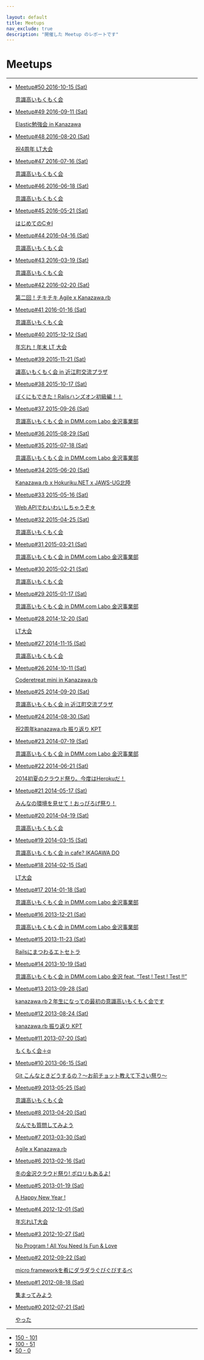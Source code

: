```yaml
---

layout: default
title: Meetups
nav_exclude: true
description: "開催した Meetup のレポートです"
---
```


# Meetups

---

<ul>

  <li class="meetup__card">
    <a href="/50" class="meetup__link">Meetup#50
      <span class="meetup__date text-grey-dk-000">2016-10-15 (Sat)</span>
      <p class="meetup__description text-grey-dk-300">
      意識高いもくもく会
      </p>
    </a>
  </li>

  <li class="meetup__card">
    <a href="/49" class="meetup__link">Meetup#49
      <span class="meetup__date text-grey-dk-000">2016-09-11 (Sat)</span>
      <p class="meetup__description text-grey-dk-300">
      Elastic勉強会 in Kanazawa
      </p>
    </a>
  </li>

  <li class="meetup__card">
    <a href="/48" class="meetup__link">Meetup#48
      <span class="meetup__date text-grey-dk-000">2016-08-20 (Sat)</span>
      <p class="meetup__description text-grey-dk-300">
      祝4周年 LT大会
      </p>
    </a>
  </li>

  <li class="meetup__card">
    <a href="/47" class="meetup__link">Meetup#47
      <span class="meetup__date text-grey-dk-000">2016-07-16 (Sat)</span>
      <p class="meetup__description text-grey-dk-300">
      意識高いもくもく会
      </p>
    </a>
  </li>

  <li class="meetup__card">
    <a href="/46" class="meetup__link">Meetup#46
      <span class="meetup__date text-grey-dk-000">2016-06-18 (Sat)</span>
      <p class="meetup__description text-grey-dk-300">
      意識高いもくもく会
      </p>
    </a>
  </li>

  <li class="meetup__card">
    <a href="/45" class="meetup__link">Meetup#45
      <span class="meetup__date text-grey-dk-000">2016-05-21 (Sat)</span>
      <p class="meetup__description text-grey-dk-300">
      はじめてのC☆I
      </p>
    </a>
  </li>

  <li class="meetup__card">
    <a href="/44" class="meetup__link">Meetup#44
      <span class="meetup__date text-grey-dk-000">2016-04-16 (Sat)</span>
      <p class="meetup__description text-grey-dk-300">
      意識高いもくもく会
      </p>
    </a>
  </li>

  <li class="meetup__card">
    <a href="/43" class="meetup__link">Meetup#43
      <span class="meetup__date text-grey-dk-000">2016-03-19 (Sat)</span>
      <p class="meetup__description text-grey-dk-300">
      意識高いもくもく会
      </p>
    </a>
  </li>

  <li class="meetup__card">
    <a href="/42" class="meetup__link">Meetup#42
      <span class="meetup__date text-grey-dk-000">2016-02-20 (Sat)</span>
      <p class="meetup__description text-grey-dk-300">
      第二回！チキチキ Agile x Kanazawa.rb
      </p>
    </a>
  </li>

  <li class="meetup__card">
    <a href="/41" class="meetup__link">Meetup#41
      <span class="meetup__date text-grey-dk-000">2016-01-16 (Sat)</span>
      <p class="meetup__description text-grey-dk-300">
      意識高いもくもく会
      </p>
    </a>
  </li>

  <li class="meetup__card">
    <a href="/40" class="meetup__link">Meetup#40
      <span class="meetup__date text-grey-dk-000">2015-12-12 (Sat)</span>
      <p class="meetup__description text-grey-dk-300">
      年忘れ！年末 LT 大会
      </p>
    </a>
  </li>

  <li class="meetup__card">
    <a href="/39" class="meetup__link">Meetup#39
      <span class="meetup__date text-grey-dk-000">2015-11-21 (Sat)</span>
      <p class="meetup__description text-grey-dk-300">
      識高いもくもく会 in 近江町交流プラザ
      </p>
    </a>
  </li>

  <li class="meetup__card">
    <a href="/38" class="meetup__link">Meetup#38
      <span class="meetup__date text-grey-dk-000">2015-10-17 (Sat)</span>
      <p class="meetup__description text-grey-dk-300">
      ぼくにもできた！Ralisハンズオン初級編！！
      </p>
    </a>
  </li>

  <li class="meetup__card">
    <a href="/37" class="meetup__link">Meetup#37
      <span class="meetup__date text-grey-dk-000">2015-09-26 (Sat)</span>
      <p class="meetup__description text-grey-dk-300">
      意識高いもくもく会 in DMM.com Labo 金沢事業部
      </p>
    </a>
  </li>

  <li class="meetup__card">
    <a href="/36" class="meetup__link">Meetup#36
      <span class="meetup__date text-grey-dk-000">2015-08-29 (Sat)</span>
      <p class="meetup__description text-grey-dk-300">
      </p>
    </a>
  </li>

  <li class="meetup__card">
    <a href="/35" class="meetup__link">Meetup#35
      <span class="meetup__date text-grey-dk-000">2015-07-18 (Sat)</span>
      <p class="meetup__description text-grey-dk-300">
      意識高いもくもく会 in DMM.com Labo 金沢事業部
      </p>
    </a>
  </li>

  <li class="meetup__card">
    <a href="/34" class="meetup__link">Meetup#34
      <span class="meetup__date text-grey-dk-000">2015-06-20 (Sat)</span>
      <p class="meetup__description text-grey-dk-300">
      Kanazawa.rb x Hokuriku.NET x JAWS-UG北陸
      </p>
    </a>
  </li>

  <li class="meetup__card">
    <a href="/33" class="meetup__link">Meetup#33
      <span class="meetup__date text-grey-dk-000">2015-05-16 (Sat)</span>
      <p class="meetup__description text-grey-dk-300">
      Web APIでわいわいしちゃうぞ☆
      </p>
    </a>
  </li>

  <li class="meetup__card">
    <a href="/32" class="meetup__link">Meetup#32
      <span class="meetup__date text-grey-dk-000">2015-04-25 (Sat)</span>
      <p class="meetup__description text-grey-dk-300">
      意識高いもくもく会
      </p>
    </a>
  </li>

  <li class="meetup__card">
    <a href="/31" class="meetup__link">Meetup#31
      <span class="meetup__date text-grey-dk-000">2015-03-21 (Sat)</span>
      <p class="meetup__description text-grey-dk-300">
      意識高いもくもく会 in DMM.com Labo 金沢事業部
      </p>
    </a>
  </li>

  <li class="meetup__card">
    <a href="/30" class="meetup__link">Meetup#30
      <span class="meetup__date text-grey-dk-000">2015-02-21 (Sat)</span>
      <p class="meetup__description text-grey-dk-300">
      意識高いもくもく会
      </p>
    </a>
  </li>

  <li class="meetup__card">
    <a href="/29" class="meetup__link">Meetup#29
      <span class="meetup__date text-grey-dk-000">2015-01-17 (Sat)</span>
      <p class="meetup__description text-grey-dk-300">
      意識高いもくもく会 in DMM.com Labo 金沢事業部
      </p>
    </a>
  </li>

  <li class="meetup__card">
    <a href="/28" class="meetup__link">Meetup#28
      <span class="meetup__date text-grey-dk-000">2014-12-20 (Sat)</span>
      <p class="meetup__description text-grey-dk-300">
      LT大会
      </p>
    </a>
  </li>

  <li class="meetup__card">
    <a href="/27" class="meetup__link">Meetup#27
      <span class="meetup__date text-grey-dk-000">2014-11-15 (Sat)</span>
      <p class="meetup__description text-grey-dk-300">
      意識高いもくもく会
      </p>
    </a>
  </li>

  <li class="meetup__card">
    <a href="/26" class="meetup__link">Meetup#26
      <span class="meetup__date text-grey-dk-000">2014-10-11 (Sat)</span>
      <p class="meetup__description text-grey-dk-300">
      Coderetreat mini in Kanazawa.rb
      </p>
    </a>
  </li>

  <li class="meetup__card">
    <a href="/25" class="meetup__link">Meetup#25
      <span class="meetup__date text-grey-dk-000">2014-09-20 (Sat)</span>
      <p class="meetup__description text-grey-dk-300">
      意識高いもくもく会 in 近江町交流プラザ
      </p>
    </a>
  </li>

  <li class="meetup__card">
    <a href="/24" class="meetup__link">Meetup#24
      <span class="meetup__date text-grey-dk-000">2014-08-30 (Sat)</span>
      <p class="meetup__description text-grey-dk-300">
      祝2周年kanazawa.rb 振り返り KPT
      </p>
    </a>
  </li>

  <li class="meetup__card">
    <a href="/23" class="meetup__link">Meetup#23
      <span class="meetup__date text-grey-dk-000">2014-07-19 (Sat)</span>
      <p class="meetup__description text-grey-dk-300">
      意識高いもくもく会 in DMM.com Labo 金沢事業部
      </p>
    </a>
  </li>

  <li class="meetup__card">
    <a href="/22" class="meetup__link">Meetup#22
      <span class="meetup__date text-grey-dk-000">2014-06-21 (Sat)</span>
      <p class="meetup__description text-grey-dk-300">
      2014初夏のクラウド祭り。今度はHerokuだ！
      </p>
    </a>
  </li>

  <li class="meetup__card">
    <a href="/21" class="meetup__link">Meetup#21
      <span class="meetup__date text-grey-dk-000">2014-05-17 (Sat)</span>
      <p class="meetup__description text-grey-dk-300">
      みんなの環境を見せて！おっぴろげ祭り！
      </p>
    </a>
  </li>

  <li class="meetup__card">
    <a href="/20" class="meetup__link">Meetup#20
      <span class="meetup__date text-grey-dk-000">2014-04-19 (Sat)</span>
      <p class="meetup__description text-grey-dk-300">
      意識高いもくもく会
      </p>
    </a>
  </li>

  <li class="meetup__card">
    <a href="/19" class="meetup__link">Meetup#19
      <span class="meetup__date text-grey-dk-000">2014-03-15 (Sat)</span>
      <p class="meetup__description text-grey-dk-300">
      意識高いもくもく会 in cafe? IKAGAWA DO
      </p>
    </a>
  </li>

  <li class="meetup__card">
    <a href="/18" class="meetup__link">Meetup#18
      <span class="meetup__date text-grey-dk-000">2014-02-15 (Sat)</span>
      <p class="meetup__description text-grey-dk-300">
      LT大会
      </p>
    </a>
  </li>

  <li class="meetup__card">
    <a href="/17" class="meetup__link">Meetup#17
      <span class="meetup__date text-grey-dk-000">2014-01-18 (Sat)</span>
      <p class="meetup__description text-grey-dk-300">
      意識高いもくもく会 in DMM.com Labo 金沢事業部
      </p>
    </a>
  </li>

  <li class="meetup__card">
    <a href="/16" class="meetup__link">Meetup#16
      <span class="meetup__date text-grey-dk-000">2013-12-21 (Sat)</span>
      <p class="meetup__description text-grey-dk-300">
      意識高いもくもく会 in DMM.com Labo 金沢事業部
      </p>
    </a>
  </li>

  <li class="meetup__card">
    <a href="/15" class="meetup__link">Meetup#15
      <span class="meetup__date text-grey-dk-000">2013-11-23 (Sat)</span>
      <p class="meetup__description text-grey-dk-300">
      Railsにまつわるエトセトラ
      </p>
    </a>
  </li>

  <li class="meetup__card">
    <a href="/14" class="meetup__link">Meetup#14
      <span class="meetup__date text-grey-dk-000">2013-10-19 (Sat)</span>
      <p class="meetup__description text-grey-dk-300">
      意識高いもくもく会 in DMM.com Labo 金沢 feat. “Test ! Test ! Test !!”
      </p>
    </a>
  </li>

  <li class="meetup__card">
    <a href="/13" class="meetup__link">Meetup#13
      <span class="meetup__date text-grey-dk-000">2013-09-28 (Sat)</span>
      <p class="meetup__description text-grey-dk-300">
      kanazawa.rb２年生になっての最初の意識高いもくもく会です
      </p>
    </a>
  </li>

  <li class="meetup__card">
    <a href="/12" class="meetup__link">Meetup#12
      <span class="meetup__date text-grey-dk-000">2013-08-24 (Sat)</span>
      <p class="meetup__description text-grey-dk-300">
      kanazawa.rb 振り返り KPT
      </p>
    </a>
  </li>

  <li class="meetup__card">
    <a href="/11" class="meetup__link">Meetup#11
      <span class="meetup__date text-grey-dk-000">2013-07-20 (Sat)</span>
      <p class="meetup__description text-grey-dk-300">
      もくもく会＋α
      </p>
    </a>
  </li>

  <li class="meetup__card">
    <a href="/10" class="meetup__link">Meetup#10
      <span class="meetup__date text-grey-dk-000">2013-06-15 (Sat)</span>
      <p class="meetup__description text-grey-dk-300">
      Git こんなときどうするの？〜お前チョット教えて下さい祭り〜
      </p>
    </a>
  </li>

  <li class="meetup__card">
    <a href="/9" class="meetup__link">Meetup#9
      <span class="meetup__date text-grey-dk-000">2013-05-25 (Sat)</span>
      <p class="meetup__description text-grey-dk-300">
      意識高いもくもく会
      </p>
    </a>
  </li>

  <li class="meetup__card">
    <a href="/8" class="meetup__link">Meetup#8
      <span class="meetup__date text-grey-dk-000">2013-04-20 (Sat)</span>
      <p class="meetup__description text-grey-dk-300">
      なんでも質問してみよう
      </p>
    </a>
  </li>

  <li class="meetup__card">
    <a href="/7" class="meetup__link">Meetup#7
      <span class="meetup__date text-grey-dk-000">2013-03-30 (Sat)</span>
      <p class="meetup__description text-grey-dk-300">
      Agile x Kanazawa.rb
      </p>
    </a>
  </li>

  <li class="meetup__card">
    <a href="/6" class="meetup__link">Meetup#6
      <span class="meetup__date text-grey-dk-000">2013-02-16 (Sat)</span>
      <p class="meetup__description text-grey-dk-300">
      冬の金沢クラウド祭り! ポロリもあるよ!
      </p>
    </a>
  </li>

  <li class="meetup__card">
    <a href="/5" class="meetup__link">Meetup#5
      <span class="meetup__date text-grey-dk-000">2013-01-19 (Sat)</span>
      <p class="meetup__description text-grey-dk-300">
      A Happy New Year !
      </p>
    </a>
  </li>

  <li class="meetup__card">
    <a href="/4" class="meetup__link">Meetup#4
      <span class="meetup__date text-grey-dk-000">2012-12-01 (Sat)</span>
      <p class="meetup__description text-grey-dk-300">
      年忘れLT大会
      </p>
    </a>
  </li>

  <li class="meetup__card">
    <a href="/3" class="meetup__link">Meetup#3
      <span class="meetup__date text-grey-dk-000">2012-10-27 (Sat)</span>
      <p class="meetup__description text-grey-dk-300">
      No Program ! All You Need Is Fun & Love
      </p>
    </a>
  </li>

  <li class="meetup__card">
    <a href="/2" class="meetup__link">Meetup#2
      <span class="meetup__date text-grey-dk-000">2012-09-22 (Sat)</span>
      <p class="meetup__description text-grey-dk-300">
      micro frameworkを肴にダラダラぐびぐびするべ
      </p>
    </a>
  </li>

  <li class="meetup__card">
    <a href="/1" class="meetup__link">Meetup#1
      <span class="meetup__date text-grey-dk-000">2012-08-18 (Sat)</span>
      <p class="meetup__description text-grey-dk-300">
      集まってみよう
      </p>
    </a>
  </li>

  <li class="meetup__card">
    <a href="/0" class="meetup__link">Meetup#0
      <span class="meetup__date text-grey-dk-000">2012-07-21 (Sat)</span>
      <p class="meetup__description text-grey-dk-300">
      やった
      </p>
    </a>
  </li>

</ul>

---

<ul class="meetup__pagination">
  <li class="meetup__pagination-item">
    <a href="/meetups">
      150 - 101
    </a>
  </li>

  <li class="meetup__pagination-item">
    <a href="/meetups-100-51">
      100 - 51
    </a>
  </li>

  <li class="meetup__pagination-item bg-red-350">
    <a href="/meetups-50-0" class="text-white meetup__pagination-item--current">
      50 - 0
    </a>
  </li>
</ul>
